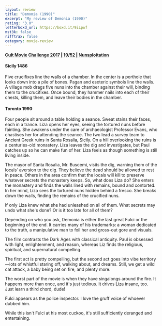 ```yaml
---
layout: review
title: "Demonia (1990)"
excerpt: "My review of Demonia (1990)"
rating: "3.0"
letterboxd_url: https://boxd.it/9iLpwf
mst3k: false
rifftrax: false
category: movie-review
---
```


<b><a href="https://boxd.it/q7TYk">Cult Movie Challenge 2017 | 19/52 | Nunsploitation</a></b>

#### Sicily 1486

Five crucifixes line the walls of a chamber. In the center is a porthole that looks down into a pile of bones. Pagan and esoteric symbols line the walls. A village mob drags five nuns into the chamber against their will, binding them to the crucifixes. Once bound, they hammer nails into each of their chests, killing them, and leave their bodies in the chamber.

#### Toronto 1990

Four people sit around a table holding a seance. Sweat stains their faces, each in a trance. Liza opens her eyes, seeing the tortured nuns before fainting. She awakens under the care of archaeologist Professor Evans, who chastises her for attending the seance. The two lead a survey team to Ancient Greek ruins in Santa Rosalia, Sicily. On a hill overlooking the ruins is a centuries-old monastery. Liza leaves the dig and investigates, but Paul catches up so he can make fun of her. Liza feels as though something is still living inside.

The mayor of Santa Rosalia, Mr. Buscemi, visits the dig, warning them of the locals' aversion to the dig. They believe the dead should be allowed to rest in peace. Others in the area confirm that the locals will kill to preserve whatever secrets the monastery keeps. So, what does Liza do? She enters the monastery and finds the walls lined with remains, bound and contorted. In her mind, Liza sees the tortured nuns hidden behind a fresco. She breaks down the walls, finding the remains of the crucified nuns.

If only Liza knew what she had unleashed on all of them. What secrets may undo what she's done? Or is it too late for all of them?

Depending on who you ask, Demonia is either the last great Fulci or the beginning of the end. It carries many of his trademarks: a woman dedicated to the truth, a manipulative man to foil her and gross-out gore and visuals.

The film contrasts the Dark Ages with classical antiquity. Paul is obsessed with light, enlightenment, and reason, whereas Liz finds the religious, spiritual, and supernatural compelling.

The first act is pretty compelling, but the second act goes into vibe territory—lots of whistful staring off, walking about, and dreams. Still, we get a wild cat attack, a baby being set on fire, and plenty more.

The worst part of the movie is when they have singalongs around the fire. It happens more than once, and it's just tedious. It drives Liza insane, too. Just learn a third chord, dude!

Fulci appears as the police inspector. I love the gruff voice of whoever dubbed him.

While this isn't Fulci at his most cuckoo, it's still sufficiently deranged and entertaining.

